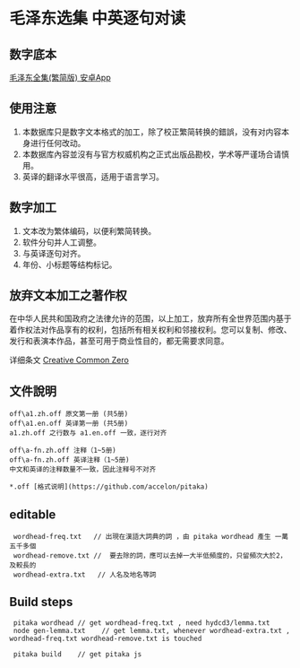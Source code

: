 # 毛泽东选集 中英逐句对读

## 数字底本 
[毛泽东全集(繁简版) 安卓App](https://play.google.com/store/apps/details?id=com.zhaozhao.zhang.maozedongworks)

## 使用注意

1. 本数据库只是数字文本格式的加工，除了校正繁简转换的錯誤，没有对内容本身进行任何改动。
2. 本数据库內容並沒有与官方权威机构之正式出版品勘校，学术等严谨场合请慎用。
3. 英译的翻译水平很高，适用于语言学习。

## 数字加工

1. 文本改为繁体编码，以便利繁简转换。
2. 软件分句并人工调整。
3. 与英译逐句对齐。
4. 年份、小标题等结构标记。

## 放弃文本加工之著作权

在中华人民共和国政府之法律允许的范围，以上加工，放弃所有全世界范围内基于着作权法对作品享有的权利，包括所有相关权利和邻接权利。您可以复制、修改、发行和表演本作品，甚至可用于商业性目的，都无需要求同意。

详细条文 [Creative Common Zero](https://creativecommons.org/publicdomain/zero/1.0/deed.zh)

## 文件說明
    
    off\a1.zh.off 原文第一册 (共5册)
    off\a1.en.off 英译第一册 (共5册)
    a1.zh.off 之行数与 a1.en.off 一致，逐行对齐
    
    off\a-fn.zh.off 注释（1~5册)
    off\a-fn.zh.off 英译注释（1~5册)
    中文和英译的注释数量不一致，因此注释号不对齐
    
    *.off [格式说明](https://github.com/accelon/pitaka)
    
## editable

     wordhead-freq.txt   // 出現在漢語大詞典的詞 ，由 pitaka wordhead 產生 一萬五千多個
     wordhead-remove.txt //  要去除的詞，應可以去掉一大半低頻度的，只留頻次大於2，及較長的
     wordhead-extra.txt   // 人名及地名等詞


## Build steps

     pitaka wordhead // get wordhead-freq.txt , need hydcd3/lemma.txt
     node gen-lemma.txt    // get lemma.txt, whenever wordhead-extra.txt , wordhead-freq.txt wordhead-remove.txt is touched
     
     pitaka build    // get pitaka js